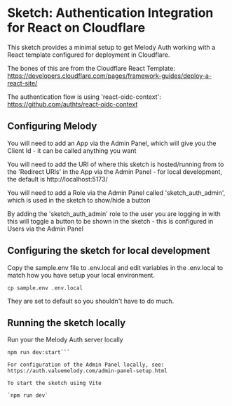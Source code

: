 # Sketch: Authentication Integration for React on Cloudflare 

This sketch provides a minimal setup to get Melody Auth working with a React template configured for deployment in Cloudflare.

The bones of this are from the Cloudflare React Template: https://developers.cloudflare.com/pages/framework-guides/deploy-a-react-site/

The authentication flow is using 'react-oidc-context': https://github.com/authts/react-oidc-context

## Configuring Melody

You will need to add an App via the Admin Panel, which will give you the Client Id - it can be called anything you want

You will need to add the URI of where this sketch is hosted/running from to the 'Redirect URIs' in the App via the Admin Panel - for local development, the default is http://localhost:5173/

You will need to add a Role via the Admin Panel called 'sketch_auth_admin', which is used in the sketch to show/hide a button

By adding the 'sketch_auth_admin' role to the user you are logging in with this will toggle a button to be shown in the sketch - this is configured in Users via the Admin Panel

## Configuring the sketch for local development

Copy the sample.env file to .env.local and edit variables in the .env.local to match how you have setup your local environment.

`cp sample.env .env.local`

They are set to default so you shouldn't have to do much.

## Running the sketch locally

Run your the Melody Auth server locally

```cd [path to melody auth]/server
npm run dev:start```

For configuration of the Admin Panel locally, see: https://auth.valuemelody.com/admin-panel-setup.html

To start the sketch using Vite

`npm run dev`